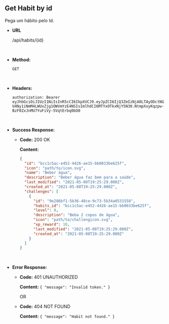 ## **Get Habit by id**

Pega um hábito pelo Id.

- **URL**

  /api/habits/{id}

</br>

- **Method:**

  `GET`

</br>

- **Headers:**

  `authorization: Bearer eyJhbGciOiJIUzI1NiIsInR5cCI6IkpXVCJ9.eyJpZCI6IjQ3ZmIzNjA0LTAyODctNGU4Ny1iNmM4LWUxZjg1OWVmYzE4NSIsImlhdCI6MTYxOTkxNjY5N30.NtmpXxyKqzpw-BzF0ZxJnMU7YuFiVy-5VqtErbq0bO0`

</br>

- **Success Response:**

  - **Code:** 200 OK

    **Content:**

    ```json
    {
      "id": "bcc1c5ac-e452-4426-ae15-bb0033be625f",
      "icon": "path/to/icon.svg",
      "name": "Beber água",
      "description": "Beber água faz bem para a saúde",
      "last_modified": "2021-05-08T19:25:29.000Z",
      "created_at": "2021-05-08T19:25:29.000Z",
      "challenges": [
        {
          "id": "9e286bf1-5b36-48ce-9c73-5b34a0531558",
          "habits_id": "bcc1c5ac-e452-4426-ae15-bb0033be625f",
          "level": 0,
          "description": "Beba 2 copos de água",
          "icon": "path/to/challengicon.svg",
          "xp_reward": 10,
          "last_modified": "2021-05-08T19:25:29.000Z",
          "created_at": "2021-05-08T19:25:29.000Z"
        }
      ]
    }
    ```

</br>

- **Error Response:**

  - **Code:** 401 UNAUTHORIZED

    **Content:** `{ "message": "Invalid token." }`

    OR

  - **Code:** 404 NOT FOUND

    **Content:** `{ "message": "Habit not found." }`
